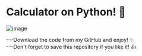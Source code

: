 # Calculator on Python! 🐍

![image](https://github.com/max-code971/calculator-PY/assets/97020506/0a89bef0-81a4-4405-aaf2-0bcc0a9270fd)

---Download the code from my GitHub and enjoy! ✨
<br>
---Don't forget to save this repository if you like it! 👍
